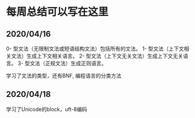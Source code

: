 # 每周总结可以写在这里

## 2020/04/16

0- 型文法（无限制文法或短语结构文法）包括所有的文法。
1- 型文法（上下文相关文法）生成上下文相关语言。
2- 型文法（上下文无关文法）生成上下文无关语言。
3- 型文法（正规文法）生成正则语言。

学习了文法的类型，还有BNF, 编程语言的分类方法

## 2020/04/18

学习了Unicode的block，uft-8编码